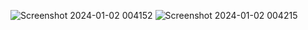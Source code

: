 ![Screenshot 2024-01-02 004152](https://github.com/Chetan-Salunke/js_validation_form/assets/85216632/d95e54f1-57d4-4562-bffa-86464ef519ef)
![Screenshot 2024-01-02 004215](https://github.com/Chetan-Salunke/js_validation_form/assets/85216632/26427c50-64ff-49f0-a43c-4ef4a90575bf)
